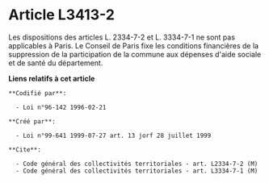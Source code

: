 # Article L3413-2

Les dispositions des articles L. 2334-7-2 et L. 3334-7-1 ne sont pas applicables à Paris. Le Conseil de Paris fixe les
conditions financières de la suppression de la participation de la commune aux dépenses d'aide sociale et de santé du
département.

**Liens relatifs à cet article**

	**Codifié par**:

	  - Loi n°96-142 1996-02-21

	**Créé par**:

	  - Loi n°99-641 1999-07-27 art. 13 jorf 28 juillet 1999

	**Cite**:

	  - Code général des collectivités territoriales - art. L2334-7-2 (M)
	  - Code général des collectivités territoriales - art. L3334-7-1 (M)
